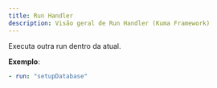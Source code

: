 ```yaml
---
title: Run Handler
description: Visão geral de Run Handler (Kuma Framework)
---
```


Executa outra run dentro da atual.

**Exemplo**:
```yaml
- run: "setupDatabase"
```
